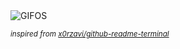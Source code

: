 <div align="justify">
<picture>
    <source media="(prefers-color-scheme: dark)" srcset="https://i.ibb.co/qFbHfdX/output-gif.gif">
    <source media="(prefers-color-scheme: light)" srcset="https://i.ibb.co/qFbHfdX/output-gif.gif">
    <img alt="GIFOS" src="https://i.ibb.co/qFbHfdX/output-gif.gif">
</picture>

<sub><i>inspired from [x0rzavi/github-readme-terminal](https://github.com/x0rzavi/github-readme-terminal)</i></sub>

</div>

<!-- Image deletion URL: https://ibb.co/84Fyp0T/20c98cfc59a8b51746c0beda8498c326 -->